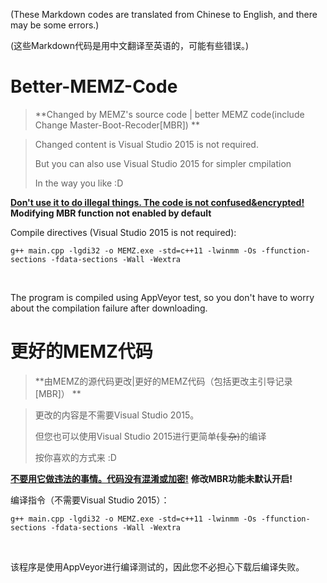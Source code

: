 (These Markdown codes are translated from Chinese to English, and there may be some errors.)

(这些Markdown代码是用中文翻译至英语的，可能有些错误。)

# Better-MEMZ-Code

> **Changed by MEMZ's source code | better MEMZ code(include Change Master-Boot-Recoder[MBR]) **

> Changed content is Visual Studio 2015 is not required.
> 
> But you can also use Visual Studio 2015 for simpler cmpilation
> 
> In the way you like :D

**<u>Don't use it to do illegal things. The code is not confused&encrypted!</u>**
**Modifying MBR function not enabled by default**

Compile directives (Visual Studio 2015 is not required):

`g++ main.cpp -lgdi32 -o MEMZ.exe -std=c++11 -lwinmm -Os -ffunction-sections -fdata-sections -Wall -Wextra`

<br/>

The program is compiled using AppVeyor test, so you don't have to worry about the compilation failure after downloading.

# 更好的MEMZ代码

> **由MEMZ的源代码更改|更好的MEMZ代码（包括更改主引导记录[MBR]） **

> 更改的内容是不需要Visual Studio 2015。
>
> 但您也可以使用Visual Studio 2015进行更简单<s>(复杂)</s>的编译
>
> 按你喜欢的方式来 :D

**<u>不要用它做违法的事情。代码没有混淆或加密!</u>**
**修改MBR功能未默认开启!**

编译指令（不需要Visual Studio 2015）：

`g++ main.cpp -lgdi32 -o MEMZ.exe -std=c++11 -lwinmm -Os -ffunction-sections -fdata-sections -Wall -Wextra`

<br/>

该程序是使用AppVeyor进行编译测试的，因此您不必担心下载后编译失败。

